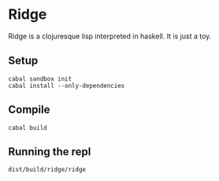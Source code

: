 # Ridge

Ridge is a clojuresque lisp interpreted in haskell. It is just a toy.

## Setup

```
cabal sandbox init
cabal install --only-dependencies
```

## Compile

```
cabal build
```

## Running the repl

```
dist/build/ridge/ridge
```